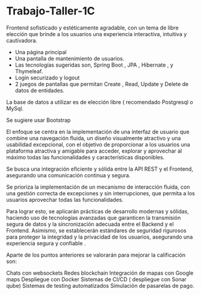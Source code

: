 # Trabajo-Taller-1C
Frontend sofisticado y estéticamente agradable, con un tema de libre elección que brinde a los usuarios  una experiencia interactiva, intuitiva y cautivadora.

- Una página principal
- Una pantalla de mantenimiento de usuarios.
- Las tecnologías sugeridas son, Spring Boot , JPA , Hibernate , y Thymeleaf.
- Login securizado  y logout
- 2 juegos de pantallas que permitan Create , Read, Update y Delete de datos de entidades.
  
La base de datos a utilizar es de elección libre ( recomendado Postgresql o MySql.

Se sugiere usar  Bootstrap  

El enfoque se centra en la implementación de una interfaz de usuario que combine una navegación fluida, un diseño visualmente atractivo y una usabilidad excepcional, con el objetivo de proporcionar a los usuarios una plataforma atractiva y amigable para acceder, explorar y aprovechar al máximo todas las funcionalidades y características disponibles.

Se busca una integración eficiente y sólida entre la API REST y el Frontend, asegurando una comunicación continua y segura.

Se prioriza la implementación de un mecanismo de interacción fluida, con una gestión correcta de excepciones y  sin interrupciones, que permita a los usuarios aprovechar todas las funcionalidades.

Para lograr esto, se aplicarán prácticas de desarrollo modernas y sólidas, haciendo uso de tecnologías avanzadas que garanticen la transmisión segura de datos y la sincronización adecuada entre el Backend y el Frontend. Asimismo, se establecerán estándares de seguridad rigurosos para proteger la integridad y la privacidad de los usuarios, asegurando una experiencia segura y confiable .

Aparte de los puntos anteriores se valorarán para mejorar la calificación son:

Chats con websockets
Redes blockchain
Integración de mapas con Google maps
Despliegue con Docker
Sistemas de CI/CD ( despliegue con Sonar qube)
Sistemas de testing automatizados
Simulación de pasarelas de  pago.
